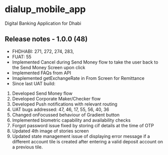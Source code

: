 # dialup_mobile_app

Digital Banking Application for Dhabi

## Release notes - 1.0.0 (48)

- FHDHABI: 271, 272, 274, 283,
- FUAT: 55
- Implemented Cancel during Send Money flow to take the user back to the Send Money Screen upon click
- Implemented FAQs from API
- Imaplemented getExchangeRate in From Screen for Remittance
- Since last UAT build:

1. Developed Send Money flow
2. Developed Corporate Maker/Checker flow
3. Developed Push notifications with relevant routing
4. UAT bugs addressed: 47, 46, 17, 55, 56, 40, 36
5. Changed onFocussed behaviour of Gradient button
6. Implemented biometric capability and availability checks
7. Forgot password issue fixed by storing cif details at the time of OTP
8. Updated 4th image of stories screen
9. Updated state management issue of displaying error message if a different account tile is created after entering a valid deposit account on a previous tile.
